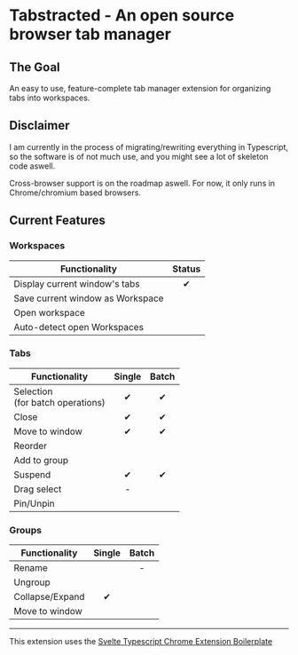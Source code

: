# Tabstracted - An open source browser tab manager

## The Goal
An easy to use, feature-complete tab manager extension for organizing tabs into workspaces.

## Disclaimer
I am currently in the process of migrating/rewriting everything in Typescript, so the software is of not much use, and you might see a lot of skeleton code aswell.

Cross-browser support is on the roadmap aswell. For now, it only runs in Chrome/chromium based browsers.

## Current Features

### Workspaces
| Functionality | Status |
| --- | :---: |
| Display current window's tabs | ✔ |
| Save current window as Workspace |   |
| Open workspace |   |
| Auto-detect open Workspaces  |   |

### Tabs
| Functionality | Single | Batch |
| --- | :---: | :---: |
| Selection <br> (for batch operations) | ✔ | ✔ | 
| Close         | ✔ | ✔ | 
| Move to window | ✔ | ✔ |
| Reorder       | | |
| Add to group  | | |
| Suspend       | ✔ | ✔ |
| Drag select | - | |
| Pin/Unpin | | |

### Groups
| Functionality | Single | Batch |
| --- | :---: | :---: |
| Rename | | - |
| Ungroup  | | |
| Collapse/Expand | ✔ | |
| Move to window |  |  |

------

This extension uses the [Svelte Typescript Chrome Extension Boilerplate](https://github.com/NekitCorp/chrome-extension-svelte-typescript-boilerplate)





